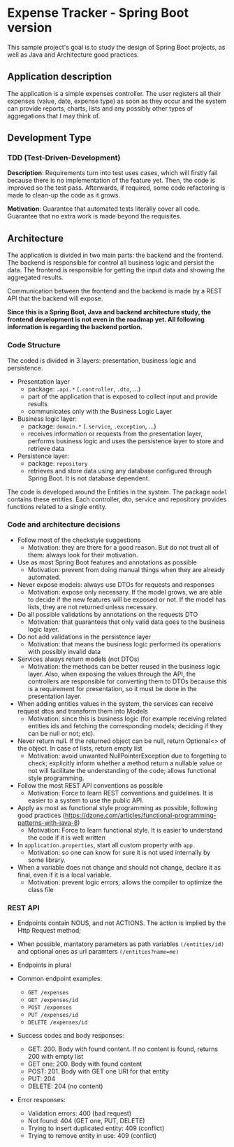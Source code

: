 # Expense Tracker - Spring Boot version
This sample project's goal is to study the design of Spring Boot projects, as well as Java and Architecture good practices.

## Application description
The application is a simple expenses controller. The user registers all their expenses (value,
date, expense type) as soon as they occur and the system can provide reports, charts, lists
and any possibly other types of aggregations that I may think of.

## Development Type
### TDD (Test-Driven-Development)

**Description**: Requirements turn into test uses cases, which will firstly fail
because there is no implementation of the feature yet. Then, the code is improved
so the test pass. Afterwards, if required, some code refactoring is made to clean-up
the code as it grows. 

**Motivation**: Guarantee that automated tests literally cover all code. Guarantee
that no extra work is made beyond the requisites.

## Architecture

The application is divided in two main parts: the backend and the frontend. The backend
is responsible for control all business logic and persist the data. The frontend is responsible
for getting the input data and showing the aggregated results.

Communication between the frontend and the backend is made by a REST API that the backend will expose.

**Since this is a Spring Boot, Java and backend architecture study, the frontend development is
not even in the roadmap yet. All following information is regarding the backend portion.**

### Code Structure

The coded is divided in 3 layers: presentation, business logic and persistence.

- Presentation layer
    - package: `.api.*` (`.controller`, `.dto`, ...)
    - part of the application that is exposed to collect input and provide results
    - communicates only with the Business Logic Layer
- Business logic layer:
    - package: `domain.*` (`.service`, `.exception`, ...)
    - receives information or requests from the presentation layer, performs business logic
    and uses the persistence layer to store and retrieve data
- Persistence layer:
    - package: `repository`
    - retrieves and store data using any database configured through Spring Boot. It is not database
    dependent.
    
The code is developed around the Entities in the system. The package `model` contains these entities.
Each controller, dto, service and repository provides functions related to a single entity.

### Code and architecture decisions
- Follow most of the checkstyle suggestions
    - Motivation: they are there for a good reason. But do not trust all of them: always look for their motivation.
- Use as most Spring Boot features and annotations as possible
    - Motivation: prevent from doing manual things when they are already automated.
- Never expose models: always use DTOs for requests and responses
    - Motivation: expose only necessary. If the model grows, we are able to decide if the new features will be exposed or not. If the model has lists, they are not returned unless necessary.
- Do all possible validations by annotations on the requests DTO
    - Motivation: that guarantees that only valid data goes to the business logic layer.
- Do not add validations in the persistence layer
    - Motivation: that means the business logic performed its operations with possibly invalid data
- Services always return models (not DTOs)
    - Motivation: the methods can be better reused in the business logic layer. Also, when exposing the values through the API, the controllers are responsible for converting them to DTOs because this is a requirement for presentation, so it must be done in the presentation layer.
- When adding entities values in the system, the services can receive request dtos and transform them into Models
    - Motivation: since this is business logic (for example receiving related entities ids and fetching the corresponding models; deciding if they can be null or not; etc).
- Never return null. If the returned object can be null, return Optional<> of the object. In case of lists, return empty list
    - Motivation: avoid unwanted NullPointerException due to forgetting to check; explicitly inform whether a method return a nullable value or not will facilitate the understanding of the code; allows functional style programming.
- Follow the most REST API conventions as possible
    - Motivation: Force to learn REST conventions and guidelines. It is easier to a system to use the public API.
- Apply as most as functional style programming as possible, following good practices (https://dzone.com/articles/functional-programming-patterns-with-java-8)
    - Motivation: Force to learn functional style. It is easier to understand the code if it is well written
- In `application.properties`, start all custom property with `app.`
    - Motivation: so one can know for sure it is not used internally by some library.
- When a variable does not change and should not change, declare it as final, even if it is a local variable.
    - Motivation: prevent logic errors; allows the compiler to optimize the class file

### REST API
- Endpoints contain NOUS, and not ACTIONS. The action is implied by the Http Request method;
- When possible, mantatory parameters as path variables `(/entities/id)` and optional ones
as url paramters `(/entities?name=me)`
- Endpoints in plural
- Common endpoint examples:
    - `GET /expenses`
    - `GET /expenses/id`
    - `POST /expenses`
    - `PUT /expenses/id`
    - `DELETE /expenses/id`

- Success codes and body responses:
    - GET: 200. Body with found content. If no content is found, returns 200 with empty list
    - GET one: 200. Body with found content
    - POST: 201. Body with GET one URI for that entity
    - PUT: 204
    - DELETE: 204 (no content)
    
- Error responses:
    - Validation errors: 400 (bad request)
    - Not found: 404 (GET one, PUT, DELETE)
    - Trying to insert duplicated entity: 409 (conflict)
    - Trying to remove entity in use: 409 (conflict)
